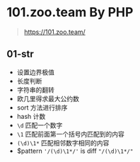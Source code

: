 # 101.zoo.team By PHP

> https://101.zoo.team/

## 01-str

- 设置边界极值
- 长度判断
- 字符串的翻转
- 欧几里得求最大公约数
- sort 方法进行排序
- hash 计数 
- `\d` 匹配一个数字
- `\1` 匹配前面第一个括号内匹配到的内容
- `(\d)\1*` 匹配相邻数字相同的内容
- $pattern `'/(\d)\1*/'` is diff `"/(\d)\1*/"`